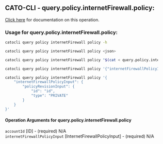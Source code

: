 
## CATO-CLI - query.policy.internetFirewall.policy:
[Click here](https://api.catonetworks.com/documentation/#query-query.policy.internetFirewall.policy) for documentation on this operation.

### Usage for query.policy.internetFirewall.policy:

```bash
catocli query policy internetFirewall policy -h

catocli query policy internetFirewall policy <json>

catocli query policy internetFirewall policy "$(cat < query.policy.internetFirewall.policy.json)"

catocli query policy internetFirewall policy '{"internetFirewallPolicyInput":{"policyRevisionInput":{"id":"id","type":"PRIVATE"}}}'

catocli query policy internetFirewall policy '{
    "internetFirewallPolicyInput": {
        "policyRevisionInput": {
            "id": "id",
            "type": "PRIVATE"
        }
    }
}'
```

#### Operation Arguments for query.policy.internetFirewall.policy ####

`accountId` [ID] - (required) N/A    
`internetFirewallPolicyInput` [InternetFirewallPolicyInput] - (required) N/A    
